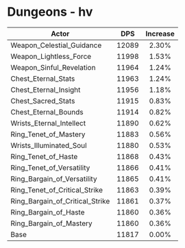 # Dungeons - hv
| Actor | DPS | Increase |
|---|:---:|:---:|
|Weapon_Celestial_Guidance|12089|2.30%|
|Weapon_Lightless_Force|11998|1.53%|
|Weapon_Sinful_Revelation|11964|1.24%|
|Chest_Eternal_Stats|11963|1.24%|
|Chest_Eternal_Insight|11956|1.18%|
|Chest_Sacred_Stats|11915|0.83%|
|Chest_Eternal_Bounds|11914|0.82%|
|Wrists_Eternal_Intellect|11890|0.62%|
|Ring_Tenet_of_Mastery|11883|0.56%|
|Wrists_Illuminated_Soul|11880|0.53%|
|Ring_Tenet_of_Haste|11868|0.43%|
|Ring_Tenet_of_Versatility|11866|0.41%|
|Ring_Bargain_of_Versatility|11865|0.41%|
|Ring_Tenet_of_Critical_Strike|11863|0.39%|
|Ring_Bargain_of_Critical_Strike|11861|0.37%|
|Ring_Bargain_of_Haste|11860|0.36%|
|Ring_Bargain_of_Mastery|11860|0.36%|
|Base|11817|0.00%|
